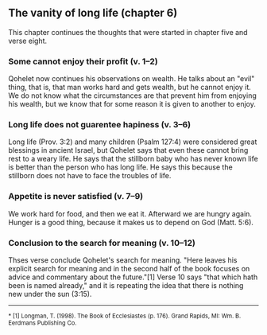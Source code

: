 ## The vanity of long life (chapter 6)

This chapter continues the thoughts that were started in chapter five and verse eight.

### Some cannot enjoy their profit (v. 1–2)

Qohelet now continues his observations on wealth. He talks about an "evil" thing, that is, that man works hard and gets wealth, but he cannot enjoy it. We do not know what the circumstances are that prevent him from enjoying his wealth, but we know that for some reason it is given to another to enjoy.

### Long life does not guarentee hapiness (v. 3–6)

Long life (Prov. 3:2) and many children (Psalm 127:4) were considered great blessings in ancient Israel, but Qohelet says that even these cannot bring rest to a weary life. He says that the stillborn baby who has never known life is better than the person who has long life. He says this because the stillborn does not have to face the troubles of life.

### Appetite is never satisfied (v. 7&ndash;9)

We work hard for food, and then we eat it. Afterward we are hungry again. Hunger is a good thing, because it makes us to depend on God (Matt. 5:6).

### Conclusion to the search for meaning (v. 10–12)

Thses verse conclude Qohelet's search for meaning. "Here leaves his explicit search for meaning and in the second half of the book focuses on advice and commentary about the future."[1] Verse 10 says "that which hath been is named already," and it is repeating the idea that there is nothing new under the sun (3:15).

---

<small>
* [1] Longman, T. (1998). The Book of Ecclesiastes (p. 176). Grand Rapids, MI: Wm. B. Eerdmans Publishing Co.
</small>
